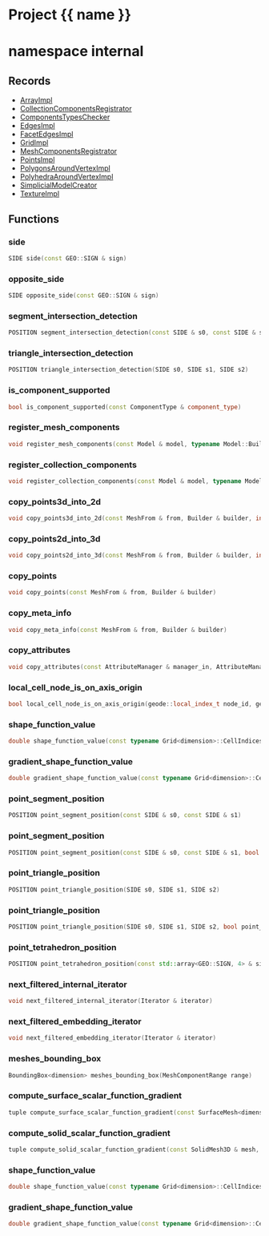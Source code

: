 <script setup>
import {useRoute} from 'vitepress'
const {path} = useRoute()
const tokens = path.split('/')
const words = tokens[2].split('-');
for (let i = 0; i < words.length; i++) {
    words[i] = words[i].charAt(0).toUpperCase() + words[i].slice(1);
    words[i] = words[i].replace('geode', 'Geode')
}
const name = words.join('-');
</script>
# Project {{ name }}

# namespace internal



## Records

* [ArrayImpl](ArrayImpl.md)
* [CollectionComponentsRegistrator](CollectionComponentsRegistrator.md)
* [ComponentsTypesChecker](ComponentsTypesChecker.md)
* [EdgesImpl](EdgesImpl.md)
* [FacetEdgesImpl](FacetEdgesImpl.md)
* [GridImpl](GridImpl.md)
* [MeshComponentsRegistrator](MeshComponentsRegistrator.md)
* [PointsImpl](PointsImpl.md)
* [PolygonsAroundVertexImpl](PolygonsAroundVertexImpl.md)
* [PolyhedraAroundVertexImpl](PolyhedraAroundVertexImpl.md)
* [SimplicialModelCreator](SimplicialModelCreator.md)
* [TextureImpl](TextureImpl.md)


## Functions

### side

```cpp
SIDE side(const GEO::SIGN & sign)
```


### opposite_side

```cpp
SIDE opposite_side(const GEO::SIGN & sign)
```


### segment_intersection_detection

```cpp
POSITION segment_intersection_detection(const SIDE & s0, const SIDE & s1)
```


### triangle_intersection_detection

```cpp
POSITION triangle_intersection_detection(SIDE s0, SIDE s1, SIDE s2)
```


### is_component_supported

```cpp
bool is_component_supported(const ComponentType & component_type)
```


### register_mesh_components

```cpp
void register_mesh_components(const Model & model, typename Model::Builder & builder)
```


### register_collection_components

```cpp
void register_collection_components(const Model & model, typename Model::Builder & builder)
```


### copy_points3d_into_2d

```cpp
void copy_points3d_into_2d(const MeshFrom & from, Builder & builder, index_t axis_to_remove)
```


### copy_points2d_into_3d

```cpp
void copy_points2d_into_3d(const MeshFrom & from, Builder & builder, index_t axis_to_add, double axis_coordinate)
```


### copy_points

```cpp
void copy_points(const MeshFrom & from, Builder & builder)
```


### copy_meta_info

```cpp
void copy_meta_info(const MeshFrom & from, Builder & builder)
```


### copy_attributes

```cpp
void copy_attributes(const AttributeManager & manager_in, AttributeManager & manager_out)
```


### local_cell_node_is_on_axis_origin

```cpp
bool local_cell_node_is_on_axis_origin(geode::local_index_t node_id, geode::local_index_t axis_id)
```


### shape_function_value

```cpp
double shape_function_value(const typename Grid<dimension>::CellIndices & cell_id, local_index_t node_id, const Point<dimension> & point_in_grid)
```


### gradient_shape_function_value

```cpp
double gradient_shape_function_value(const typename Grid<dimension>::CellIndices & cell_id, local_index_t node_id, const Point<dimension> & point_in_grid, local_index_t derivative_direction)
```


### point_segment_position

```cpp
POSITION point_segment_position(const SIDE & s0, const SIDE & s1)
```


### point_segment_position

```cpp
POSITION point_segment_position(const SIDE & s0, const SIDE & s1, bool points_aligned)
```


### point_triangle_position

```cpp
POSITION point_triangle_position(SIDE s0, SIDE s1, SIDE s2)
```


### point_triangle_position

```cpp
POSITION point_triangle_position(SIDE s0, SIDE s1, SIDE s2, bool point_on_plane)
```


### point_tetrahedron_position

```cpp
POSITION point_tetrahedron_position(const std::array<GEO::SIGN, 4> & signs)
```


### next_filtered_internal_iterator

```cpp
void next_filtered_internal_iterator(Iterator & iterator)
```


### next_filtered_embedding_iterator

```cpp
void next_filtered_embedding_iterator(Iterator & iterator)
```


### meshes_bounding_box

```cpp
BoundingBox<dimension> meshes_bounding_box(MeshComponentRange range)
```


### compute_surface_scalar_function_gradient

```cpp
tuple compute_surface_scalar_function_gradient(const SurfaceMesh<dimension> & mesh, basic_string_view scalar_function_name, Span no_value_vertices)
```


### compute_solid_scalar_function_gradient

```cpp
tuple compute_solid_scalar_function_gradient(const SolidMesh3D & mesh, basic_string_view scalar_function_name, Span no_value_vertices)
```


### shape_function_value

```cpp
double shape_function_value(const typename Grid<dimension>::CellIndices & cell_id, local_index_t node_id, const Point<dimension> & point_in_grid)
```

### gradient_shape_function_value

```cpp
double gradient_shape_function_value(const typename Grid<dimension>::CellIndices & cell_id, local_index_t node_id, const Point<dimension> & point_in_grid, local_index_t derivative_direction)
```



